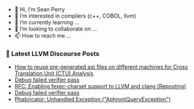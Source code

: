 - 👋 Hi, I’m Sean Perry
- 👀 I’m interested in compilers (c++, COBOL, llvm)
- 🌱 I’m currently learning ...
- 💞️ I’m looking to collaborate on ...
- 📫 How to reach me ...

<!---
s66perry/s66perry is a ✨ special ✨ repository because its `README.md` (this file) appears on your GitHub profile.
You can click the Preview link to take a look at your changes.
--->
### 📕 Latest LLVM Discourse Posts

<!-- DISCOURSE-LLVM:START -->
- [How to reuse pre-generated ast files on different machines for Cross Translation Unit &lpar;CTU&rpar; Analysis](https://discourse.llvm.org/t/how-to-reuse-pre-generated-ast-files-on-different-machines-for-cross-translation-unit-ctu-analysis/69875#post_7)
- [Debug failed verifier pass](https://discourse.llvm.org/t/debug-failed-verifier-pass/71563#post_9)
- [RFC: Enabling fexec-charset support to LLVM and clang &lpar;Reposting&rpar;](https://discourse.llvm.org/t/rfc-enabling-fexec-charset-support-to-llvm-and-clang-reposting/71512#post_12)
- [Debug failed verifier pass](https://discourse.llvm.org/t/debug-failed-verifier-pass/71563#post_8)
- [Phabricator: Unhandled Exception &lpar;&quot;AphrontQueryException&quot;&rpar;](https://discourse.llvm.org/t/phabricator-unhandled-exception-aphrontqueryexception/71570#post_1)
<!-- DISCOURSE-LLVM:END -->
